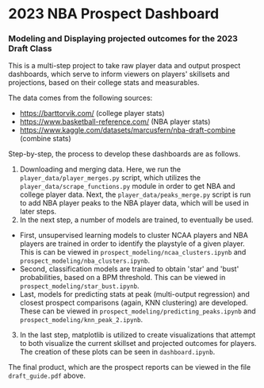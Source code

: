 # 2023 NBA Prospect Dashboard

### Modeling and Displaying projected outcomes for the 2023 Draft Class

This is a multi-step project to take raw player data and output prospect dashboards, which serve to inform viewers on players' skillsets and projections, based on their college stats and measurables.

The data comes from the following sources:
- https://barttorvik.com/ (college player stats)
- https://www.basketball-reference.com/ (NBA player stats)
- https://www.kaggle.com/datasets/marcusfern/nba-draft-combine (combine stats)

Step-by-step, the process to develop these dashboards are as follows.

1. Downloading and merging data. Here, we run the `player_data/player_merges.py` script, which utilizes the `player_data/scrape_functions.py` module in order to get NBA and college player data. Next, the `player_data/peaks_merge.py` script is run to add NBA player peaks to the NBA player data, which will be used in later steps.
2. In the next step, a number of models are trained, to eventually be used.
  * First, unsupervised learning models to cluster NCAA players and NBA players are trained in order to identify the playstyle of a given player. This is can be viewed in `prospect_modeling/ncaa_clusters.ipynb` and `prospect_modeling/nba_clusters.ipynb`.
  * Second, classification models are trained to obtain 'star' and 'bust' probabilities, based on a BPM threshold. This can be viewed in `prospect_modeling/star_bust.ipynb`.
  * Last, models for predicting stats at peak (multi-output regression) and closest prospect comparisons (again, KNN clustering) are developed. These can be viewed in `prospect_modeling/predicting_peaks.ipynb` and `prospect_modeling/knn_peak_2.ipynb`.
3. In the last step, matplotlib is utilized to create visualizations that attempt to both visualize the current skillset and projected outcomes for players. The creation of these plots can be seen in `dashboard.ipynb`.

The final product, which are the prospect reports can be viewed in the file `draft_guide.pdf` above.

